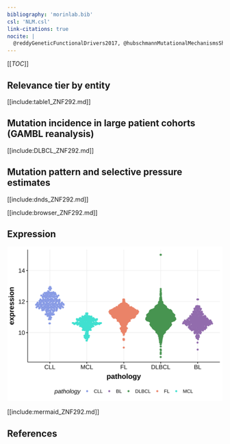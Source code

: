 ```yaml
---
bibliography: 'morinlab.bib'
csl: 'NLM.csl'
link-citations: true
nocite: |
  @reddyGeneticFunctionalDrivers2017, @hubschmannMutationalMechanismsShaping2021
---
```

[[_TOC_]]


## Relevance tier by entity

[[include:table1_ZNF292.md]]

## Mutation incidence in large patient cohorts (GAMBL reanalysis)

[[include:DLBCL_ZNF292.md]]

## Mutation pattern and selective pressure estimates

[[include:dnds_ZNF292.md]]

[[include:browser_ZNF292.md]]

## Expression
![](images/gene_expression/ZNF292_by_pathology.svg)
<!-- ORIGIN: zhangGeneticHeterogeneityDiffuse2013 -->
<!-- DLBCL: zhangGeneticHeterogeneityDiffuse2013 -->

[[include:mermaid_ZNF292.md]]

## References
